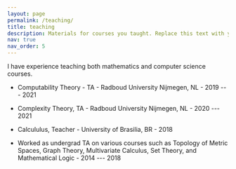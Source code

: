 ```yaml
---
layout: page
permalink: /teaching/
title: teaching
description: Materials for courses you taught. Replace this text with your description.
nav: true
nav_order: 5
---
```


I have experience teaching both mathematics and computer science courses.

* Computability Theory - TA - Radboud University Nijmegen, NL - 2019 --- 2021

* Complexity Theory, TA - Radboud University Nijmegen, NL - 2020 --- 2021

* Calcululus, Teacher - University of Brasilia, BR - 2018

* Worked as undergrad TA on various courses such as Topology of Metric Spaces, Graph Theory, Multivariate Calculus, Set Theory, and Mathematical Logic - 2014 --- 2018
